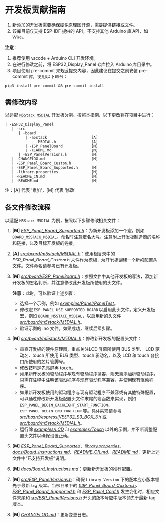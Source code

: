 # 开发板贡献指南

1. 新添加的开发板需要确保硬件原理图开源，需要提供链接或文件。
2. 该库目前仅支持 ESP-IDF 提供的 API，不支持其他 Arduino 库 API，如 Wire。

**注意**：
1. 推荐使用 vscode + Arduino CLI 开发环境。
2. 在进行修改之前，将 ESP32_Display_Panel 仓库拉入 Arduino 库目录中。
3. 项目使用 pre-commit 来规范提交内容，因此建议在提交之前安装 pre-commit 库，使用以下命令：

```
pip3 install pre-commit && pre-commit install
```

## 需修改内容

以适配 [`M5Stack M5DIAL`](https://github.com/esp-arduino-libs/ESP32_Display_Panel/commit/1886c668468626b9dd2ae975f7db12df5413378e) 开发板为例。按照本指南，以下更改将在项目中进行：

```
| -ESP32_Display_Panel
   | -src
      | -board
         | -m5stack                    [A]
            | -M5DIAL.h                [A]
         | -ESP_PanelBoard             [M]
         | -README.md                  [M]
      | -ESP_PanelVersions.h           [M]
   | -CHANGELOG.md                     [M]
   | -ESP_Panel_Board_Custom.h
   | -ESP_Panel_Board_Supported.h      [M]
   | -library.properties               [M]
   | -README_CN.md                     [M]
   | -README.md                        [M]
```
注：[A] 代表 '添加'，[M] 代表 '修改'

## 各文件修改流程

以适配 `M5Stack M5DIAL` 为例，按照以下步骤修改相关文件：

1. **[M]** *[ESP_Panel_Board_Supported.h](../ESP_Panel_Board_Supported.h)*：为新开发板添加一个宏，例如 `BOARD_M5STACK_M5DIAL`。命名时注意宏名大写。注意附上开发板制造商的名称和链接，以及目标开发板的链接。
2. **[A]** *[src/board/m5stack/M5DIAL.h](../src/board/m5stack/M5DIAL.h)*：使用根目录中的 *ESP_Panel_Board_Custom.h* 文件作为模板，为开发板创建一个新的配置头文件。文件命名请参考已有开发板。
3. **[M]** *[src/board/ESP_PanelBoard.h](../src/board/ESP_PanelBoard.h)*：参照文件中其他开发板的写法，添加新开发板的宏名判断，并注意修改此开发板所使用的头文件。

   **注意**：此时，可以验证上述步骤：

      - 选择一个示例，例如 *[examples/Panel/PanelTest](../examples/Panel/PanelTest/)*。
      - 修改宏 `ESP_PANEL_USE_SUPPORTED_BOARD` 以启用此头文件。定义开发板宏，例如 `BOARD_M5STACK_M5DIAL`，以启用新的头文件 *[src/board/m5stack/M5DIAL.h](../src/board/m5stack/M5DIAL.h)*。
      - 验证示例的 ino 文件。如果成功，继续后续步骤。

4. **[M]** *[src/board/m5stack/M5DIAL.h](../src/board/m5stack/M5DIAL.h)*：修改新开发板的配置头文件：
   - 审查开发板的硬件原理图，重点关注LCD 屏幕所使用 BUS 类型、 LCD 驱动名、touch 所使用 BUS 类型、touch 驱动名，以及 LCD 和 touch 各接口所使用的芯片管脚号。
   - 修改技巧是先亮屏再 touch。
   - 如果新开发板的驱动程序与现有驱动程序兼容，则无需添加新驱动程序。只需在注释中注明该驱动程序与现有驱动程序兼容，并使用现有驱动程序。
   - 如果新开发板使用的驱动程序与现有驱动程序不兼容或有其他特殊配置，可以通过修改新开发板配置头文件末尾的宏函数来实现，例如 `ESP_PANEL_BEGIN_BACKLIGHT_START_FUNCTION`、`ESP_PANEL_BEGIN_END_FUNCTION` 等。具体实现请参考 *[src/board/espressif/ESP32_S3_BOX_3.h](../src/board/espressif/ESP32_S3_BOX_3.h)* 或 *[src/board/m5stack/M5DIAL.h](../src/board/m5stack/M5DIAL.h)*。
   - 运行除 *[examples/LCD](../examples/LCD/)* 和 *[examples/Touch](../examples/Touch/)* 以外的示例，并不断调整配置头文件以确保设置正确。

5. **[M]** *[ESP_Panel_Board_Supported](../ESP_Panel_Board_Supported.h)*、*[library.properties](../library.properties)*、*[docs/Board_Instructions.md](../docs/Board_Instructions.md)*、*[README_CN.md](../README_CN.md)*、*[README.md](../README.md)*：更新上述文件中“已支持开发板”说明。
6. **[M]** *[docs/Board_Instructions.md](../docs/Board_Instructions.md)*：更新新开发板的推荐配置。
7. **[M]** *[src/ESP_PanelVersions.h](../src/ESP_PanelVersions.h)*：确保 `Library Version` 下的版本应小版本领先于最新 tag 版本。当根目录下的 *[ESP_Panel_Board_Custom.h](../ESP_Panel_Board_Custom.h)*、*[ESP_Panel_Board_Supported.h](../ESP_Panel_Board_Supported.h)* 和 *[ESP_Panel_Conf.h](../ESP_Panel_Conf.h)* 发生变化时，相应文件末尾和 *[src/ESP_PanelVersions.h](../src/ESP_PanelVersions.h)* 开头的版本号应中版本领先于最新 tag 版本。
8. **[M]** *[CHANGELOG.md](../CHANGELOG.md)*：更新变更日志。
